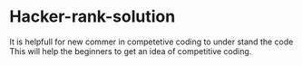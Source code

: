 # Hacker-rank-solution
It is helpfull for new commer in competetive coding to under stand the code
This will help the beginners to get an idea of competitive coding.
